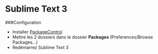 Sublime Text 3
====================

###Configuration
* Installer [PackageControl](https://sublime.wbond.net/installation)
* Mettre les 2 dossiers dans le dossier **Packages** (Preferences/Browse Packages...)
* Redémarrez Sublime Text 3
